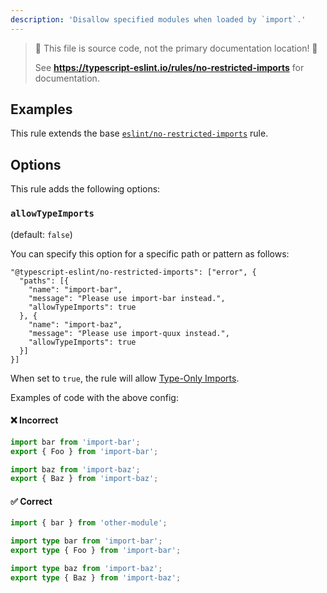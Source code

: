 ```yaml
---
description: 'Disallow specified modules when loaded by `import`.'
---
```


> 🛑 This file is source code, not the primary documentation location! 🛑
>
> See **https://typescript-eslint.io/rules/no-restricted-imports** for documentation.

## Examples

This rule extends the base [`eslint/no-restricted-imports`](https://eslint.org/docs/rules/no-restricted-imports) rule.

## Options

This rule adds the following options:

### `allowTypeImports`

(default: `false`)

You can specify this option for a specific path or pattern as follows:

```jsonc
"@typescript-eslint/no-restricted-imports": ["error", {
  "paths": [{
    "name": "import-bar",
    "message": "Please use import-bar instead.",
    "allowTypeImports": true
  }, {
    "name": "import-baz",
    "message": "Please use import-quux instead.",
    "allowTypeImports": true
  }]
}]
```

When set to `true`, the rule will allow [Type-Only Imports](https://www.typescriptlang.org/docs/handbook/release-notes/typescript-3-8.html#type-only-imports-and-export).

Examples of code with the above config:

<!--tabs-->

#### ❌ Incorrect

```ts
import bar from 'import-bar';
export { Foo } from 'import-bar';

import baz from 'import-baz';
export { Baz } from 'import-baz';
```

#### ✅ Correct

```ts
import { bar } from 'other-module';

import type bar from 'import-bar';
export type { Foo } from 'import-bar';

import type baz from 'import-baz';
export type { Baz } from 'import-baz';
```
